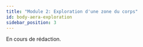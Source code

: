 ```yaml
---
title: "Module 2: Exploration d'une zone du corps"
id: body-aera-exploration
sidebar_position: 3
---
```


En cours de rédaction.
